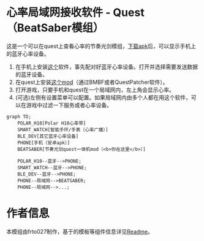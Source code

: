 # 心率局域网接收软件 - Quest（BeatSaber模组）
这是一个可以在quest上查看心率的节奏光剑模组，[下载apk](https://github.com/frto027/HeartbeatLanServer/releases/latest)后，可以显示手机上的蓝牙心率设备。

1. 在手机上安装[这个](https://github.com/frto027/HeartbeatLanServer/releases/latest)软件，事先配对好蓝牙心率设备。打开并选择需要发送数据的蓝牙设备。
2. 在quest上安装[这个mod](https://github.com/frto027/HeartBeatLanClientBSQuest/releases/latest)（通过BMBF或者QuestPatcher软件）。
3. 打开游戏，只要手机和quest在一个局域网内，左上角会显示心率。
4. (可选)左侧有设置菜单可以配置。如果局域网内由多个人都在用这个软件，可以在游戏中过滤一下服务或者心率设备。

```mermaid
graph TD;
    POLAR_H10[Polar H10心率带]
    SMART_WATCH[智能手环/手表（心率广播）]
    BLE_DEV[其它蓝牙心率设备]
    PHONE[手机（安卓apk）]
    BEATSABER[节奏光剑quest一体机mod（<b>你在这里</b>）]

    POLAR_H10--蓝牙-->PHONE;
    SMART_WATCH--蓝牙-->PHONE;
    BLE_DEV--蓝牙-->PHONE;
    PHONE--局域网-->BEATSABER;
    PHONE--局域网-->...;
```

# 作者信息

本模组由frto027制作，基于的模板等组件信息详见[Readme](README.md)。